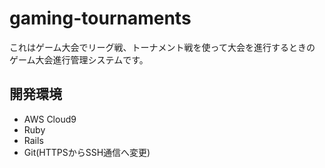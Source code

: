 # gaming-tournaments

これはゲーム大会でリーグ戦、トーナメント戦を使って大会を進行するときの
ゲーム大会進行管理システムです。

## 開発環境

* AWS Cloud9
* Ruby
* Rails
* Git(HTTPSからSSH通信へ変更)